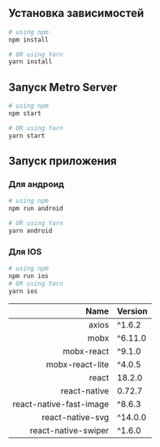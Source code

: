 ## Установка зависимостей 

```bash
# using npm
npm install

# OR using Yarn
yarn install
```

## Запуск Metro Server

```bash
# using npm
npm start

# OR using Yarn
yarn start
```

## Запуск приложения

### Для андроид

```bash
# using npm
npm run android

# OR using Yarn
yarn android
```

### Для IOS

```bash
# using npm
npm run ios
# OR using Yarn
yarn ios
```


| Name | Version       |
|----------------------:|---------------|
|                  axios|         ^1.6.2|
|                   mobx|        ^6.11.0|
|             mobx-react|         ^9.1.0|
|        mobx-react-lite|         ^4.0.5|
|                  react|         18.2.0|
|           react-native|         0.72.7|
|react-native-fast-image|         ^8.6.3|
|       react-native-svg|        ^14.0.0|
|    react-native-swiper|         ^1.6.0|



